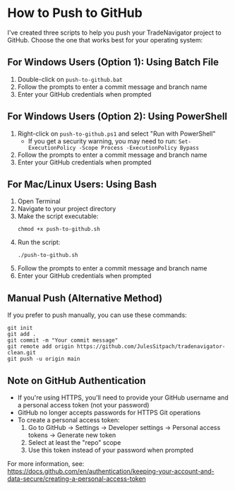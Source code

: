 # How to Push to GitHub

I've created three scripts to help you push your TradeNavigator project to GitHub. Choose the one that works best for your operating system:

## For Windows Users (Option 1): Using Batch File

1. Double-click on `push-to-github.bat`
2. Follow the prompts to enter a commit message and branch name
3. Enter your GitHub credentials when prompted

## For Windows Users (Option 2): Using PowerShell

1. Right-click on `push-to-github.ps1` and select "Run with PowerShell"
   - If you get a security warning, you may need to run: `Set-ExecutionPolicy -Scope Process -ExecutionPolicy Bypass`
2. Follow the prompts to enter a commit message and branch name
3. Enter your GitHub credentials when prompted

## For Mac/Linux Users: Using Bash

1. Open Terminal
2. Navigate to your project directory
3. Make the script executable:
   ```
   chmod +x push-to-github.sh
   ```
4. Run the script:
   ```
   ./push-to-github.sh
   ```
5. Follow the prompts to enter a commit message and branch name
6. Enter your GitHub credentials when prompted

## Manual Push (Alternative Method)

If you prefer to push manually, you can use these commands:

```
git init
git add .
git commit -m "Your commit message"
git remote add origin https://github.com/JulesSitpach/tradenavigator-clean.git
git push -u origin main
```

## Note on GitHub Authentication

- If you're using HTTPS, you'll need to provide your GitHub username and a personal access token (not your password)
- GitHub no longer accepts passwords for HTTPS Git operations
- To create a personal access token:
  1. Go to GitHub → Settings → Developer settings → Personal access tokens → Generate new token
  2. Select at least the "repo" scope
  3. Use this token instead of your password when prompted

For more information, see: https://docs.github.com/en/authentication/keeping-your-account-and-data-secure/creating-a-personal-access-token

